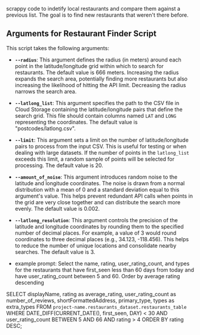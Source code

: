 scrappy code to indetify local restaurants and compare them against a previous list. The goal is to find new restaurants that weren't there before. 


## Arguments for Restaurant Finder Script

This script takes the following arguments:

*   **`--radius`**:  This argument defines the radius (in meters) around each point in the latitude/longitude grid within which to search for restaurants.  The default value is 666 meters.  Increasing the radius expands the search area, potentially finding more restaurants but also increasing the likelihood of hitting the API limit.  Decreasing the radius narrows the search area.

*   **`--latlong_list`**: This argument specifies the path to the CSV file in Cloud Storage containing the latitude/longitude pairs that define the search grid. This file should contain columns named `LAT` and `LONG` representing the coordinates.  The default value is "postcodes/latlong.csv".

*   **`--limit`**:  This argument sets a limit on the number of latitude/longitude pairs to process from the input CSV.  This is useful for testing or when dealing with large datasets. If the number of points in the  `latlong_list` exceeds this limit, a random sample of points will be selected for processing.  The default value is 20.

*   **`--amount_of_noise`**:  This argument introduces random noise to the latitude and longitude coordinates. The noise is drawn from a normal distribution with a mean of 0 and a standard deviation equal to this argument's value.  This helps prevent redundant API calls when points in the grid are very close together and can distribute the search more evenly.  The default value is 0.002.

*   **`--latlong_resolution`**: This argument controls the precision of the latitude and longitude coordinates by rounding them to the specified number of decimal places. For example, a value of 3 would round coordinates to three decimal places (e.g., 34.123, -118.456).  This helps to reduce the number of unique locations and consolidate nearby searches. The default value is 3.


 - example prompt: Select the name, rating, user_rating_count, and types for the restaurants that have first_seen less than 60 days from today and have user_rating_count between 5 and 60. Order by average rating descending

SELECT
  displayName,
  rating as average_rating,
  user_rating_count as number_of_reviews, 
  shortFormattedAddress, 
  primary_type,
  types as extra_types
FROM
  `project-name.restaurants_dataset.restaurants_table`
WHERE
  DATE_DIFF(CURRENT_DATE(), first_seen, DAY) < 30
  AND user_rating_count BETWEEN 5 AND 66
  AND rating > 4
ORDER BY
  rating DESC;
